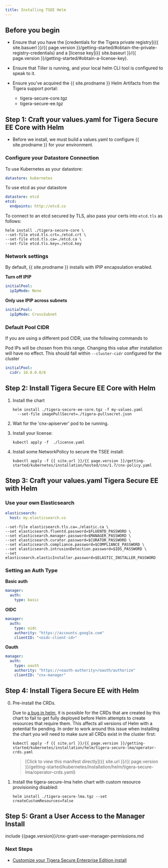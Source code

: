 ```yaml
---
title: Installing TSEE Helm
---
```


## Before you begin

- Ensure that you have the [credentials for the Tigera private registry]({{ site.basuerl }}/{{ page.version }}/getting-started/#obtain-the-private-registry-credentials)
  and a [license key]({{ site.baseurl }}/{{ page.version }}/getting-started/#obtain-a-license-key).

- Ensure that Tiller is running, and your local helm CLI tool is configured to speak to it.

- Ensure you've acquired the {{ site.prodname }} Helm Artifacts from the Tigera support portal:

  - tigera-secure-core.tgz
  - tigera-secure-ee.tgz

## Step 1: Craft your values.yaml for Tigera Secure EE Core with Helm

- Before we install, we must build a values.yaml to configure {{ site.prodname }} for your environment.

### Configure your Datastore Connection

To use Kubernetes as your datastore:

```yaml
datastore: kubernetes
```

To use etcd as your datastore

```yaml
datastore: etcd
etcd:
  endpoints: http://etcd.co
```

To connect to an etcd secured by TLS, also pass your certs into `etcd.tls` as follows:

```
helm install ./tigera-secure-core \
--set-file etcd.tls.crt=./etcd.crt \
--set-file etcd.tls.ca=./etcd.ca \
--set-file etcd.tls.key=./etcd.key
```

### Network settings

By default, {{ site.prodname }} installs with IPIP encapsulation enabled.

**Turn off IPIP**

```yaml
initialPool:
  ipIpMode: None
```

**Only use IPIP across subnets**

```yaml
initialPool:
  ipIpMode: CrossSubnet
```

### Default Pool CIDR

If you are using a different pod CIDR, use the following commands to

Pod IPs will be chosen from this range. Changing this value after installation will have no effect. This should fall within `--cluster-cidr` configured for the cluster

```yaml
initialPool:
  cidr: 10.0.0.0/8
```

## Step 2: Install Tigera Secure EE Core with Helm

1. Install the chart

   ```
   helm install ./tigera-secure-ee-core.tgz -f my-values.yaml
     --set-file imagePullSecret=./tigera-pullsecret.json
   ```

2. Wait for the 'cnx-apiserver' pod to be running.

3. Install your license:

   ```
   kubectl apply -f  ./license.yaml
   ```

4. Install some NetworkPolicy to secure the TSEE install:

   ```
   kubectl apply -f {{ site.url }}/{{ page.version }}/getting-started/kubernetes/installation/hosted/cnx/1.7/cnx-policy.yaml
   ```

## Step 3: Craft your values.yaml Tigera Secure EE with Helm

### Use your own Elasticsearch

```yaml
elasticsearch:
  host: my.elasticsearch.co
```

```
--set-file elasticsearch.tls.ca=./elastic.ca \
--set elasticsearch.fluentd.password=$FLUENTD_PASSWORD \
--set elasticsearch.manager.password=$MANAGER_PASSWORD \
--set elasticsearch.curator.password=$CURATOR_PASSWORD \
--set elasticsearch.compliance.password=$COMPLIANCE_PASSWORD \
--set elasticsearch.intrusionDetection.password=$IDS_PASSWORD \
--set elasticsearch.elasticInstaller.password=$ELASTIC_INSTALLER_PASSWORD
```

### Setting an Auth Type

**Basic auth**

```yaml
manager:
  auth:
    type: basic
```

**OIDC**

```yaml
manager:
  auth:
    type: oidc
    authority: "https://accounts.google.com"
    clientID: "<oidc-client-id>"
```

**Oauth**

```yaml
manager:
  auth:
    type: oauth
    authority: "https://<oauth-authority>/oauth/authorize"
    clientID: "cnx-manager"
```

## Step 4: Install Tigera Secure EE with Helm

0. Pre-install the CRDs.

   Due to [a bug in helm](https://github.com/helm/helm/issues/4925), it is possible for the CRDs that are created by this chart to fail to get fully deployed before Helm attempts to create resources that require them. This affects all versions of Helm with a potential fix pending. In order to work around this issue when installing the chart you will need to make sure all CRDs exist in the cluster first:

   ```
   kubectl apply -f {{ site.url }}/{{ page.version }}/getting-started/kubernetes/installation/helm/tigera-secure-lma/operator-crds.yaml
   ```

   >[Click to view this manifest directly]({{ site.url }}/{{ page.version }}/getting-started/kubernetes/installation/helm/tigera-secure-lma/operator-crds.yaml)


1. Install the tigera-secure-lma helm chart with custom resource provisioning disabled:

   ```
   helm install ./tigera-secure-lma.tgz --set createCustomResources=false
   ```

## Step 5: Grant a User Access to the Manager Install

include {{page.version}}/cnx-grant-user-manager-permissions.md

### Next Steps

- [Customize your Tigera Secure Enterprise Edition install](configuring)
